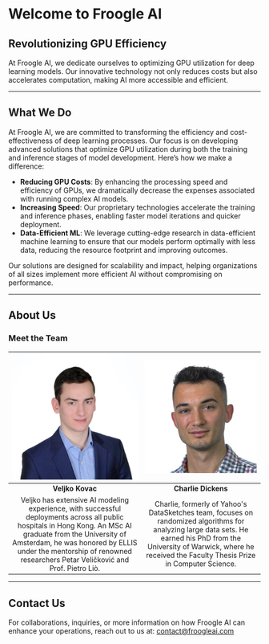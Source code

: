 # Welcome to Froogle AI

## Revolutionizing GPU Efficiency

At Froogle AI, we dedicate ourselves to optimizing GPU utilization for deep learning models. Our innovative technology not only reduces costs but also accelerates computation, making AI more accessible and efficient.

---

## What We Do

At Froogle AI, we are committed to transforming the efficiency and cost-effectiveness of deep learning processes. Our focus is on developing advanced solutions that optimize GPU utilization during both the training and inference stages of model development. Here’s how we make a difference:

- **Reducing GPU Costs**: By enhancing the processing speed and efficiency of GPUs, we dramatically decrease the expenses associated with running complex AI models.
- **Increasing Speed**: Our proprietary technologies accelerate the training and inference phases, enabling faster model iterations and quicker deployment.
- **Data-Efficient ML**: We leverage cutting-edge research in data-efficient machine learning to ensure that our models perform optimally with less data, reducing the resource footprint and improving outcomes.

Our solutions are designed for scalability and impact, helping organizations of all sizes implement more efficient AI without compromising on performance.

---

## About Us

### Meet the Team

| ![Veljko Kovac](/veljko_portrait.jpeg) | ![Charlie Dickens](charlie_portrait.jpeg) |
|:--:|:--:|
| **Veljko Kovac** | **Charlie Dickens** |
| Veljko has extensive AI modeling experience, with successful deployments across all public hospitals in Hong Kong. An MSc AI graduate from the University of Amsterdam, he was honored by ELLIS under the mentorship of renowned researchers Petar Veličković and Prof. Pietro Liò. | Charlie, formerly of Yahoo's DataSketches team, focuses on randomized algorithms for analyzing large data sets. He earned his PhD from the University of Warwick, where he received the Faculty Thesis Prize in Computer Science. |

---

## Contact Us

For collaborations, inquiries, or more information on how Froogle AI can enhance your operations, reach out to us at:
[contact@froogleai.com](mailto:contact@froogleai.com)
